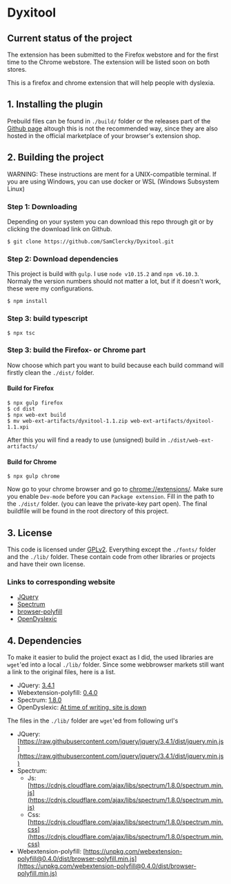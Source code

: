 # Dyxitool

## Current status of the project
The extension has been submitted to the Firefox webstore and for the first time to the Chrome webstore. The extension will be listed soon on both stores.

This is a firefox and chrome extension that will help people with dyslexia.

## 1. Installing the plugin
Prebuild files can be found in `./build/` folder or the releases part of the [Github page](https://github.com/SamClercky/Dyxitool/releases) altough this is not the recommended way, since they are also hosted in the official marketplace of your browser's extension shop. 

## 2. Building the project
WARNING: These instructions are ment for a UNIX-compatible terminal. If you are using Windows, you can use docker or WSL (Windows Subsystem Linux)

### Step 1: Downloading
Depending on your system you can download this repo through git or by clicking the download link on Github.

```
$ git clone https://github.com/SamClercky/Dyxitool.git
```

### Step 2: Download dependencies
This project is build with `gulp`. I use `node v10.15.2` and `npm v6.10.3`. Normaly the version numbers should not matter a lot, but if it doesn't work, these were my configurations.

```
$ npm install
```

### Step 3: build typescript
```
$ npx tsc
```

### Step 3: build the Firefox- or Chrome part
Now choose which part you want to build because each build command will firstly clean the `./dist/` folder.
#### Build for Firefox
```
$ npx gulp firefox
$ cd dist
$ npx web-ext build
$ mv web-ext-artifacts/dyxitool-1.1.zip web-ext-artifacts/dyxitool-1.1.xpi
```

After this you will find a ready to use (unsigned) build in `./dist/web-ext-artifacts/`

#### Build for Chrome
```
$ npx gulp chrome
```
Now go to your chrome browser and go to [chrome://extensions/](chrome://extensions/).
Make sure you enable `Dev-mode` before you can `Package extension`. Fill in the path to the `./dist/` folder. (you can leave the private-key part open). The final buildfile will be found in the root directory of this project.

## 3. License
This code is licensed under [GPLv2](https://github.com/SamClercky/Dyxitool/blob/master/LICENSE). Everything except the `./fonts/` folder and the `./lib/` folder. These contain code from other libraries or projects and have their own license.
### Links to corresponding website
* [JQuery](https://jquery.com/)
* [Spectrum](https://bgrins.github.io/spectrum/)
* [browser-polyfill](https://github.com/mozilla/webextension-polyfill)
* [OpenDyslexic](https://opendyslexic.org/)

## 4. Dependencies
To make it easier to bulid the project exact as I did, the used libraries are `wget`'ed into a local `./lib/` folder. Since some webbrowser markets still want a link to the original files, here is a list.
* JQuery: [3.4.1](https://github.com/jquery/jquery/blob/3.4.1/dist/jquery.js)
* Webextension-polyfill: [0.4.0](https://github.com/mozilla/webextension-polyfill/blob/0.4.0/src/browser-polyfill.js)
* Spectrum: [1.8.0](https://github.com/bgrins/spectrum/blob/1.8.0/spectrum.js)
* OpenDyslexic: [At time of writing, site is down](https://opendyslexic.org/)

The files in the `./lib/` folder are `wget`'ed from following url's
* JQuery: [https://raw.githubusercontent.com/jquery/jquery/3.4.1/dist/jquery.min.js](https://raw.githubusercontent.com/jquery/jquery/3.4.1/dist/jquery.min.js)
* Spectrum:
    * Js: [https://cdnjs.cloudflare.com/ajax/libs/spectrum/1.8.0/spectrum.min.js](https://cdnjs.cloudflare.com/ajax/libs/spectrum/1.8.0/spectrum.min.js)
    * Css: [https://cdnjs.cloudflare.com/ajax/libs/spectrum/1.8.0/spectrum.min.css](https://cdnjs.cloudflare.com/ajax/libs/spectrum/1.8.0/spectrum.min.css)
* Webextension-polyfill: [https://unpkg.com/webextension-polyfill@0.4.0/dist/browser-polyfill.min.js](https://unpkg.com/webextension-polyfill@0.4.0/dist/browser-polyfill.min.js)
